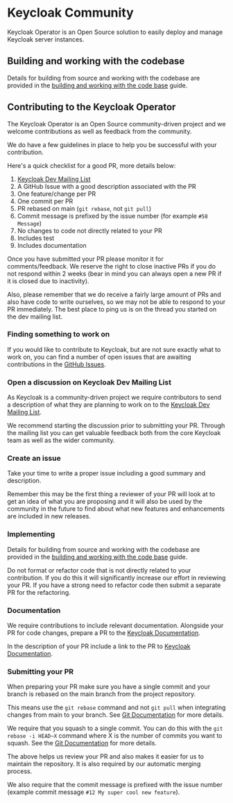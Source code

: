 # Keycloak Community

Keycloak Operator is an Open Source solution to easily deploy and manage Keycloak server instances.

## Building and working with the codebase

Details for building from source and working with the codebase are provided in the [building and working with the code base](docs/building.md) guide.

## Contributing to the Keycloak Operator

The Keycloak Operator is an Open Source community-driven project and we welcome contributions as well as feedback from the community.

We do have a few guidelines in place to help you be successful with your contribution.

Here's a quick checklist for a good PR, more details below:

1. [Keycloak Dev Mailing List](https://groups.google.com/forum/#!forum/keycloak-dev)
2. A GitHub Issue with a good description associated with the PR
3. One feature/change per PR
4. One commit per PR
5. PR rebased on main (`git rebase`, not `git pull`) 
5. Commit message is prefixed by the issue number (for example `#58 Message`)
6. No changes to code not directly related to your PR
7. Includes test
8. Includes documentation

Once you have submitted your PR please monitor it for comments/feedback. We reserve the right to close inactive PRs if
you do not respond within 2 weeks (bear in mind you can always open a new PR if it is closed due to inactivity).

Also, please remember that we do receive a fairly large amount of PRs and also have code to write ourselves, so we may
not be able to respond to your PR immediately. The best place to ping us is on the thread you started on the dev mailing list.

### Finding something to work on

If you would like to contribute to Keycloak, but are not sure exactly what to work on, you can find a number of open
issues that are awaiting contributions in the 
[GitHub Issues](https://github.com/keycloak/realm-management-operator/issues?q=is%3Aopen+is%3Aissue+no%3Aassignee).

### Open a discussion on Keycloak Dev Mailing List

As Keycloak is a community-driven project we require contributors to send a description of what they are planning to 
work on to the [Keycloak Dev Mailing List](https://groups.google.com/forum/#!forum/keycloak-dev).

We recommend starting the discussion prior to submitting your PR. Through the mailing list you can get valuable
feedback both from the core Keycloak team as well as the wider community.

### Create an issue

Take your time to write a proper issue including a good summary and description. 

Remember this may be the first thing a reviewer of your PR will look at to get an idea of what you are proposing 
and it will also be used by the community in the future to find about what new features and enhancements are included in 
new releases.

### Implementing

Details for building from source and working with the codebase are provided in the 
[building and working with the code base](docs/building.md) guide.

Do not format or refactor code that is not directly related to your contribution. If you do this it will significantly
increase our effort in reviewing your PR. If you have a strong need to refactor code then submit a separate PR for the
refactoring.

### Documentation

We require contributions to include relevant documentation. Alongside your PR for code changes, prepare a PR to the [Keycloak Documentation](https://github.com/keycloak/keycloak-documentation).

In the description of your PR include a link to the PR to [Keycloak Documentation](https://github.com/keycloak/keycloak-documentation).

### Submitting your PR

When preparing your PR make sure you have a single commit and your branch is rebased on the main branch from the 
project repository.

This means use the `git rebase` command and not `git pull` when integrating changes from main to your branch. See
[Git Documentation](https://git-scm.com/book/en/v2/Git-Branching-Rebasing) for more details.

We require that you squash to a single commit. You can do this with the `git rebase -i HEAD~X` command where X
is the number of commits you want to squash. See the [Git Documentation](https://git-scm.com/book/en/v2/Git-Tools-Rewriting-History)
for more details.

The above helps us review your PR and also makes it easier for us to maintain the repository. It is also required by
our automatic merging process. 

We also require that the commit message is prefixed with the issue number (example commit message
`#12 My super cool new feature`).
